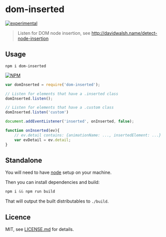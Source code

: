 # dom-inserted

[![experimental](http://badges.github.io/stability-badges/dist/experimental.svg)](http://github.com/badges/stability-badges)

> Listen for DOM node insertion, see http://davidwalsh.name/detect-node-insertion

## Usage

`npm i dom-inserted`

[![NPM](https://nodei.co/npm/dom-inserted.png?downloads=true)](https://www.npmjs.com/package/dom-inserted)

```js
var domInserted = require('dom-inserted');

// Listen for elements that have a .inserted class
domInserted.listen();

// Listen for elements that have a .custom class
domInserted.listen('custom')

document.addEventListener('inserted', onInserted, false);

function onInserted(ev){
    // ev.detail contains: {animationName: ..., insertedElement: ...}
    var evDetail = ev.detail;
}
```
## Standalone

You will need to have [node][node] setup on your machine.

Then you can install dependencies and build:

```js
npm i && npm run build
```

That will output the built distributables to `./build`.

[node]:       http://nodejs.org/

## Licence

MIT, see [LICENSE.md](http://github.com/stbaer/dom-inserted/blob/master/LICENSE.md) for details.
